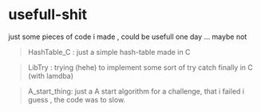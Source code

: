 # usefull-shit
just some pieces of code i made , could be usefull one day  ... maybe not

> HashTable_C : just a simple  hash-table made in C

> LibTry : trying (hehe) to implement some sort of try catch finally in C (with lamdba)

> A_start_thing: just a A start algorithm for a challenge, that i failed i guess , the code was to slow.
